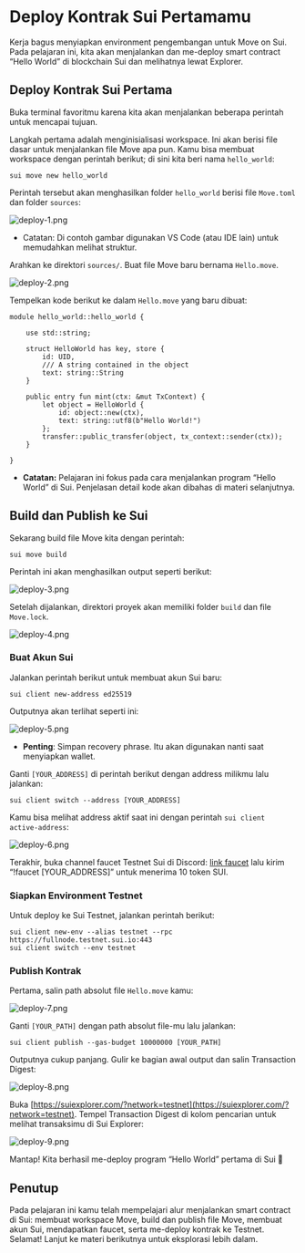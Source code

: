 # Deploy Kontrak Sui Pertamamu

Kerja bagus menyiapkan environment pengembangan untuk Move on Sui. Pada pelajaran ini, kita akan menjalankan dan me-deploy smart contract “Hello World” di blockchain Sui dan melihatnya lewat Explorer.

## Deploy Kontrak Sui Pertama

Buka terminal favoritmu karena kita akan menjalankan beberapa perintah untuk mencapai tujuan.

Langkah pertama adalah menginisialisasi workspace. Ini akan berisi file dasar untuk menjalankan file Move apa pun. Kamu bisa membuat workspace dengan perintah berikut; di sini kita beri nama `hello_world`:

```
sui move new hello_world
```

Perintah tersebut akan menghasilkan folder `hello_world` berisi file `Move.toml` dan folder `sources`:

![deploy-1.png](https://github.com/0xmetaschool/Learning-Projects/blob/main/assests_for_all/assets_for_sui_c2/Deploy%20Your%20First%20Sui%20Contract/deploy-1.webp?raw=true)

- Catatan: Di contoh gambar digunakan VS Code (atau IDE lain) untuk memudahkan melihat struktur.

Arahkan ke direktori `sources/`. Buat file Move baru bernama `Hello.move`.

![deploy-2.png](https://github.com/0xmetaschool/Learning-Projects/blob/main/assests_for_all/assets_for_sui_c2/Deploy%20Your%20First%20Sui%20Contract/deploy-2.webp?raw=true)

Tempelkan kode berikut ke dalam `Hello.move` yang baru dibuat:

```
module hello_world::hello_world {

    use std::string;

    struct HelloWorld has key, store {
        id: UID,
        /// A string contained in the object
        text: string::String
    }

    public entry fun mint(ctx: &mut TxContext) {
        let object = HelloWorld {
            id: object::new(ctx),
            text: string::utf8(b"Hello World!")
        };
        transfer::public_transfer(object, tx_context::sender(ctx));
    }

}
```

- **Catatan:** Pelajaran ini fokus pada cara menjalankan program “Hello World” di Sui. Penjelasan detail kode akan dibahas di materi selanjutnya.

## Build dan Publish ke Sui

Sekarang build file Move kita dengan perintah:

```
sui move build
```

Perintah ini akan menghasilkan output seperti berikut:

![deploy-3.png](https://github.com/0xmetaschool/Learning-Projects/blob/main/assests_for_all/assets_for_sui_c2/Deploy%20Your%20First%20Sui%20Contract/deploy-3.webp?raw=true)

Setelah dijalankan, direktori proyek akan memiliki folder `build` dan file `Move.lock`.

![deploy-4.png](https://github.com/0xmetaschool/Learning-Projects/blob/main/assests_for_all/assets_for_sui_c2/Deploy%20Your%20First%20Sui%20Contract/deploy-4.webp?raw=true)

### Buat Akun Sui

Jalankan perintah berikut untuk membuat akun Sui baru:

```
sui client new-address ed25519
```

Outputnya akan terlihat seperti ini:

![deploy-5.png](https://github.com/0xmetaschool/Learning-Projects/blob/main/assests_for_all/assets_for_sui_c2/Deploy%20Your%20First%20Sui%20Contract/deploy-5.webp?raw=true)

- **Penting**: Simpan recovery phrase. Itu akan digunakan nanti saat menyiapkan wallet.

Ganti `[YOUR_ADDRESS]` di perintah berikut dengan address milikmu lalu jalankan:

```
sui client switch --address [YOUR_ADDRESS]
```

Kamu bisa melihat address aktif saat ini dengan perintah `sui client active-address`:

![deploy-6.png](https://github.com/0xmetaschool/Learning-Projects/blob/main/assests_for_all/assets_for_sui_c2/Deploy%20Your%20First%20Sui%20Contract/deploy-6.webp?raw=true)

Terakhir, buka channel faucet Testnet Sui di Discord: [link faucet](https://discord.com/channels/916379725201563759/971488439931392130) lalu kirim “!faucet [YOUR_ADDRESS]” untuk menerima 10 token SUI.

### Siapkan Environment Testnet

Untuk deploy ke Sui Testnet, jalankan perintah berikut:

```
sui client new-env --alias testnet --rpc https://fullnode.testnet.sui.io:443
sui client switch --env testnet
```

### Publish Kontrak

Pertama, salin path absolut file `Hello.move` kamu:

![deploy-7.png](https://github.com/0xmetaschool/Learning-Projects/blob/main/assests_for_all/assets_for_sui_c2/Deploy%20Your%20First%20Sui%20Contract/deploy-7.webp?raw=true)

Ganti `[YOUR_PATH]` dengan path absolut file-mu lalu jalankan:

```
sui client publish --gas-budget 10000000 [YOUR_PATH]
```

Outputnya cukup panjang. Gulir ke bagian awal output dan salin Transaction Digest:

![deploy-8.png](https://github.com/0xmetaschool/Learning-Projects/blob/main/assests_for_all/assets_for_sui_c2/Deploy%20Your%20First%20Sui%20Contract/deploy-8.webp?raw=true)

Buka [https://suiexplorer.com/?network=testnet](https://suiexplorer.com/?network=testnet). Tempel Transaction Digest di kolom pencarian untuk melihat transaksimu di Sui Explorer:

![deploy-9.png](https://github.com/0xmetaschool/Learning-Projects/blob/main/assests_for_all/assets_for_sui_c2/Deploy%20Your%20First%20Sui%20Contract/deploy-9.webp?raw=true)

Mantap! Kita berhasil me-deploy program “Hello World” pertama di Sui 🎉

## Penutup

Pada pelajaran ini kamu telah mempelajari alur menjalankan smart contract di Sui: membuat workspace Move, build dan publish file Move, membuat akun Sui, mendapatkan faucet, serta me-deploy kontrak ke Testnet. Selamat! Lanjut ke materi berikutnya untuk eksplorasi lebih dalam.
